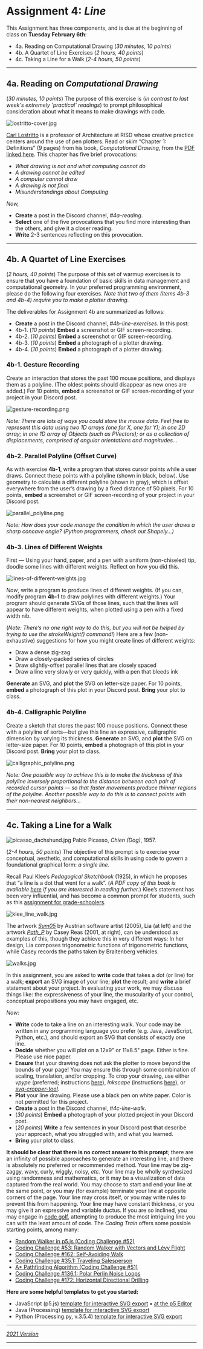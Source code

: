 # Assignment 4: *Line*

This Assignment has three components, and is due at the beginning of class on **Tuesday February 6th**: 

* 4a. Reading on Computational Drawing (*30 minutes, 10 points*) 
* 4b. A Quartet of Line Exercises (*2 hours, 40 points*)
* 4c. Taking a Line for a Walk (*2-4 hours, 50 points*)

---

## 4a. Reading on *Computational Drawing*

(*30 minutes, 10 points*) The purpose of this exercise is (*in contrast to last week's extremely 'practical' readings*) to prompt philosophical consideration about what it means to make drawings with code. 

![lostritto-cover.jpg](resources/lostritto-cover.jpg)

[Carl Lostritto](http://lostritto.com/drawing) is a professor of Architecture at RISD whose creative practice centers around the use of pen plotters. Read or skim “Chapter 1: Definitions” (9 pages) from his book, *Computational Drawing*, from the [PDF linked here](resources/lostritto_chapter1.pdf). This chapter has five brief provocations: 

* *What drawing is not and what computing cannot do*
* *A drawing cannot be edited*
* *A computer cannot draw*
* *A drawing is not final*
* *Misunderstandings about Computing*

*Now,*

* **Create** a post in the Discord channel, *#4a-reading*.
* **Select** one of the five provocations that you find more interesting than the others, and give it a closer reading.
* **Write** 2-3 sentences reflecting on this provocation.

---

## 4b. A Quartet of Line Exercises

(*2 hours, 40 points*) The purpose of this set of warmup exercises is to ensure that you have a foundation of basic skills in data management and computational geometry. In your preferred programming environment, please do the following four exercises. *Note that two of them (items 4b-3 and 4b-4) require you to make a plotter drawing.* 

The deliverables for Assignment 4b are summarized as follows: 

* **Create** a post in the Discord channel, *#4b-line-exercises*. In this post:
* 4b-1. (*10 points*) **Embed** a screenshot or GIF screen-recording.
* 4b-2. (*10 points*) **Embed** a screenshot or GIF screen-recording.
* 4b-3. (*10 points*) **Embed** a photograph of a plotter drawing.
* 4b-4. (*10 points*) **Embed** a photograph of a plotter drawing.

### 4b-1. Gesture Recording

Create an interaction that stores the past 100 mouse positions, and displays them as a polyline. (The oldest points should disappear as new ones are added.) For 10 points, **embed** a screenshot or GIF screen-recording of your project in your Discord post.

![gesture-recording.png](resources/gesture-recording.png)

*Note: There are lots of ways you could store the mouse data. Feel free to represent this data using two 1D arrays (one for X, one for Y); in one 2D array; in one 1D array of Objects (such as PVectors); or as a collection of displacements, comprised of angular orientations and magnitudes...*

### 4b-2. Parallel Polyline (Offset Curve)

As with exercise **4b-1**, write a program that stores cursor points while a user draws. Connect these points with a polyline (shown in black, below). Use geometry to calculate a different polyline (shown in gray), which is offset everywhere from the user’s drawing by a fixed distance of 50 pixels. For 10 points, **embed** a screenshot or GIF screen-recording of your project in your Discord post.

![parallel_polyline.png](resources/parallel_polyline.png)

*Note: How does your code manage the condition in which the user draws a sharp concave angle? (Python programmers, check out Shapely...)*

### 4b-3. Lines of Different Weights

First — Using your hand, paper, and a pen with a uniform (non-chiseled) tip, doodle some lines with different weights. Reflect on how you did this. 

![lines-of-different-weights.jpg](resources/lines-of-different-weights.jpg)

*Now*, write a program to produce lines of different weights. (If you can, modify program **4b-1** to draw polylines with different weights.) Your program should generate SVGs of those lines, such that the lines will appear to have different weights, when plotted using a pen with a fixed width nib. 

(*Note: There’s no one right way to do this, but you will not be helped by trying to use the strokeWeight() command!*)  Here are a few (non-exhaustive) suggestions for how you might create lines of different weights:

* Draw a dense zig-zag
* Draw a closely-packed series of circles 
* Draw slightly-offset parallel lines that are closely spaced
* Draw a line very slowly or very quickly, with a pen that bleeds ink

**Generate** an SVG, and **plot** the SVG on letter-size paper. For 10 points, **embed** a photograph of this plot in your Discord post. **Bring** your plot to class. 


### 4b-4. Calligraphic Polyline

Create a sketch that stores the past 100 mouse positions. Connect these with a polyline of sorts—but give this line an expressive, calligraphic dimension by varying its thickness. **Generate** an SVG, and **plot** the SVG on letter-size paper. For 10 points, **embed** a photograph of this plot in your Discord post. **Bring** your plot to class. 

![calligraphic_polyline.png](resources/calligraphic_polyline.png)

*Note: One possible way to achieve this is to make the thickness of this polyline inversely proportional to the distance between each pair of recorded cursor points — so that faster movements produce thinner regions of the polyline. Another possible way to do this is to connect points with their non-nearest neighbors...*


---

## 4c. Taking a Line for a Walk

![picasso_dachshund.jpg](resources/picasso_dachshund.jpg)
Pablo Picasso, *Chien (Dog)*, 1957.

(*2-4 hours, 50 points*) The objective of this prompt is to exercise your conceptual, aesthetic, and computational skills in using code to govern a foundational graphical form: *a single line*. 

Recall Paul Klee’s *Pedagogical Sketchbook* (1925), in which he proposes that “a line is a dot that went for a walk”. (*A PDF copy of this book is available [here](resources/klee_pedagogical_sketchbook_1953.pdf) if you are interested in reading further.*) Klee’s statement has been very influential, and has become a common prompt for students, such as this [assignment for grade-schoolers](https://www.youtube.com/watch?v=2kPu7ndVZEo).

![klee_line_walk.jpg](resources/klee_line_walk.jpg)

The artwork [*Sum05*](http://www.liaworks.com/theprojects/sum05/) by Austrian software artist (2005), Lia (at left) and the artwork [*Path_P*](http://reas.com/path_p/) by Casey Reas (2001, at right), can be understood as examples of this, though they achieve this in very different ways: In her design, Lia composes trigonometric functions of trigonometric functions, while Casey records the paths taken by Braitenberg vehicles.

![walks.jpg](resources/walks.jpg)

In this assignment, you are asked to **write** code that takes a dot (or line) for a walk; **export** an SVG image of your line; **plot** the result; and **write** a brief statement about your project. In evaluating your work, we may discuss things like: the expressiveness of your line, the muscularity of your control, conceptual propositions you may have engaged, etc.

*Now:*

* **Write** code to take a line on an interesting walk. Your code may be written in any programming language you prefer (e.g. Java, JavaScript, Python, etc.), and should export an SVG that consists of exactly one line. 
* **Decide** whether you will plot on a 12x9" or 11x8.5" page. Either is fine. Please use nice paper.
* **Ensure** that your drawing does not ask the plotter to move beyond the bounds of your page! You may ensure this through some combination of scaling, translation, and/or cropping. To crop your drawing, use either *vpype* (preferred; instructions [here](https://github.com/golanlevin/DrawingWithMachines/tree/main/generating_svg/vpype_svg_prep)), *Inkscape* (instructions [here](https://inkscapetutorials.wordpress.com/2014/04/22/inkscape-faq-how-do-i-crop-in-inkscape/)), or [*svg-cropper-tool*](https://msurguy.github.io/svg-cropper-tool/).
* **Plot** your line drawing. Please use a black pen on white paper. Color is not permitted for this project.
* **Create** a post in the Discord channel, *#4c-line-walk*.
* (*30 points*) **Embed** a photograph of your plotted project in your Discord post.
* (*20 points*) **Write** a few sentences in your Discord post that describe your approach, what you struggled with, and what you learned.
* **Bring** your plot to class.

**It should be clear that there is no correct answer to this prompt**; there are an infinity of possible approaches to generate an interesting line, and there is absolutely no preferred or recommended method. Your line may be zig-zaggy, wavy, curly, wiggly, noisy, *etc.* Your line may be wholly synthesized using randomness and mathematics, or it may be a visualization of data captured from the real world. You may choose to start and end your line at the same point, or you may (for example) terminate your line at opposite corners of the page. Your line may cross itself, or you may write rules to prevent this from happening. Your line may have constant thickness, or you may give it an expressive and variable ductus. If you are so inclined, you may engage in [code golf](https://en.wikipedia.org/wiki/Code_golf), attempting to produce the most intriguing line you can with the least amount of code. The *Coding Train* offers some possible starting points, among many:

* [Random Walker in p5.js (Coding Challenge #52)](https://www.youtube.com/watch?v=l__fEY1xanY)
* [Coding Challenge #53: Random Walker with Vectors and Lévy Flight](https://www.youtube.com/watch?v=bqF9w9TTfeo)
* [Coding Challenge #162: Self-Avoiding Walk](https://www.youtube.com/watch?v=m6-cm6GZ1iw)
* [Coding Challenge #35.1: Traveling Salesperson](https://www.youtube.com/watch?v=BAejnwN4Ccw)
* [A* Pathfinding Algorithm (Coding Challenge #51)](https://www.youtube.com/watch?v=aKYlikFAV4k)
* [Coding Challenge #136.1: Polar Perlin Noise Loops](https://www.youtube.com/watch?v=ZI1dmHv3MeM)
* [Coding Challenge #172: Horizontal Directional Drilling](https://www.youtube.com/watch?v=FfCBNL6lWK0)

**Here are some helpful templates to get you started:**

* JavaScript (p5.js) [template for interactive SVG export](random_polyline_p5js.js) • [at the p5 Editor](https://editor.p5js.org/golan/sketches/hrxu2Bnly)
* Java (Processing) [template for interactive SVG export](random_polyline_processing.pde)
* Python (Processing.py, v.3.5.4) [template for interactive SVG export](random_polyline_py.pyde)

---

[*2021 Version*](https://courses.ideate.cmu.edu/60-428/f2021/offerings/3-foundation/)

---

